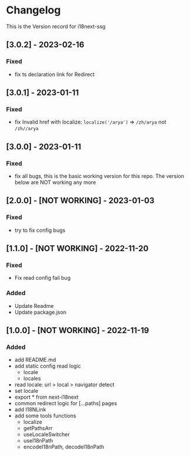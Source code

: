 # Changelog

This is the Version record for i18next-ssg

## [3.0.2] - 2023-02-16

### Fixed

- fix ts declaration link for Redirect

## [3.0.1] - 2023-01-11

### Fixed

- fix Invalid href with localize: `localize('/arya')` => `/zh/arya` not `/zh//arya`

## [3.0.0] - 2023-01-11

### Fixed

- fix all bugs, this is the basic working version for this repo. The version below are NOT working any more

## [2.0.0] - [NOT WORKING] - 2023-01-03

### Fixed

- try to fix config bugs

## [1.1.0] - [NOT WORKING] - 2022-11-20

### Fixed

- Fix read config fail bug

### Added

- Update Readme
- Update package.json

## [1.0.0] - [NOT WORKING] - 2022-11-19

### Added

- add README.md
- add static config read logic
  - locale
  - locales
- read locale: url > local > navigator detect
- set locale
- export \* from next-i18next
- common redirect logic for [...paths] pages
- add I18NLink
- add some tools functions
  - localize
  - getPathsArr
  - useLocaleSwitcher
  - useI18nPath
  - encodeI18nPath, decodeI18nPath
